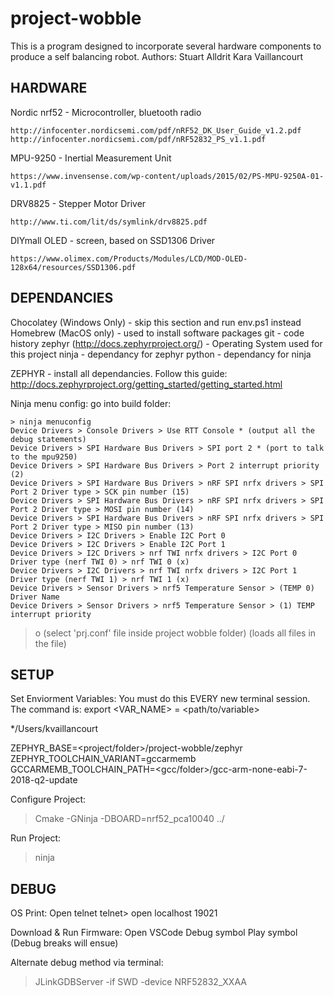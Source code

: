 # project-wobble
This is a program designed to incorporate several hardware components to produce a self balancing robot.
Authors: Stuart Alldrit <skalldri>
         Kara Vaillancourt <kvaillancourt>

## HARDWARE
Nordic nrf52 - Microcontroller, bluetooth radio 

    http://infocenter.nordicsemi.com/pdf/nRF52_DK_User_Guide_v1.2.pdf
    http://infocenter.nordicsemi.com/pdf/nRF52832_PS_v1.1.pdf
    
MPU-9250 - Inertial Measurement Unit

    https://www.invensense.com/wp-content/uploads/2015/02/PS-MPU-9250A-01-v1.1.pdf
    
DRV8825 - Stepper Motor Driver

    http://www.ti.com/lit/ds/symlink/drv8825.pdf
    
DIYmall OLED - screen, based on SSD1306 Driver

    https://www.olimex.com/Products/Modules/LCD/MOD-OLED-128x64/resources/SSD1306.pdf

## DEPENDANCIES
Chocolatey (Windows Only) - skip this section and run env.ps1 instead
Homebrew (MacOS only) - used to install software packages
git - code history
zephyr (http://docs.zephyrproject.org/) - Operating System used for this project
ninja - dependancy for zephyr
python - dependancy for ninja

ZEPHYR - install all dependancies. Follow this guide:
http://docs.zephyrproject.org/getting_started/getting_started.html

Ninja menu config:
go into build folder:

    > ninja menuconfig
    Device Drivers > Console Drivers > Use RTT Console * (output all the debug statements)
    Device Drivers > SPI Hardware Bus Drivers > SPI port 2 * (port to talk to the mpu9250)
    Device Drivers > SPI Hardware Bus Drivers > Port 2 interrupt priority (2)
    Device Drivers > SPI Hardware Bus Drivers > nRF SPI nrfx drivers > SPI Port 2 Driver type > SCK pin number (15)
    Device Drivers > SPI Hardware Bus Drivers > nRF SPI nrfx drivers > SPI Port 2 Driver type > MOSI pin number (14)
    Device Drivers > SPI Hardware Bus Drivers > nRF SPI nrfx drivers > SPI Port 2 Driver type > MISO pin number (13) 
    Device Drivers > I2C Drivers > Enable I2C Port 0
    Device Drivers > I2C Drivers > Enable I2C Port 1
    Device Drivers > I2C Drivers > nrf TWI nrfx drivers > I2C Port 0 Driver type (nerf TWI 0) > nrf TWI 0 (x)
    Device Drivers > I2C Drivers > nrf TWI nrfx drivers > I2C Port 1 Driver type (nerf TWI 1) > nrf TWI 1 (x)
    Device Drivers > Sensor Drivers > nrf5 Temperature Sensor > (TEMP 0) Driver Name
    Device Drivers > Sensor Drivers > nrf5 Temperature Sensor > (1) TEMP interrupt priority

> o (select 'prj.conf' file inside project wobble folder) (loads all files in the file)

## SETUP
Set Enviorment Variables: 
You must do this EVERY new terminal session. The command is:
    export <VAR_NAME> = <path/to/variable>

*/Users/kvaillancourt

ZEPHYR_BASE=<project/folder>/project-wobble/zephyr
ZEPHYR_TOOLCHAIN_VARIANT=gccarmemb
GCCARMEMB_TOOLCHAIN_PATH=<gcc/folder>/gcc-arm-none-eabi-7-2018-q2-update

Configure Project:
> Cmake -GNinja -DBOARD=nrf52_pca10040 ../ 

Run Project:
> ninja

## DEBUG

OS Print:
    Open telnet
    telnet> open localhost 19021

Download & Run Firmware:
    Open VSCode
    Debug symbol
    Play symbol
    (Debug breaks will ensue)

Alternate debug method via terminal: 
> JLinkGDBServer -if SWD -device NRF52832_XXAA
